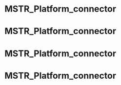# MSTR_Platform_connector
# MSTR_Platform_connector
# MSTR_Platform_connector
# MSTR_Platform_connector
